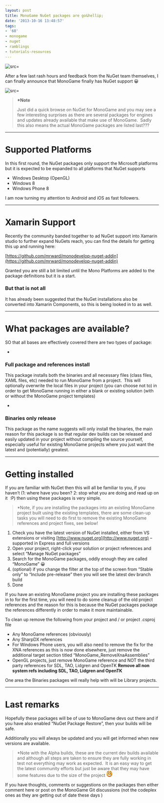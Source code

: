 ```yaml
---
layout: post
title: MonoGame NuGet packages are go&hellip;
date: '2013-10-16 13:48:57'
tags:
- '68'
- monogame
- nuget
- ramblings
- tutorials-resources
---
```


![src=]()

After a few last rash hours and feedback from the NuGet team themselves, I can finally announce that MonoGame finally has NuGet support 😀

![src=]()

> **\*Note**
> 
> Just did a quick browse on NuGet for MonoGame and you may see a few interesting surprises as there are several packages for engines and updates already available that make use of MonoGame.&nbsp; Sadly this also means the actual MonoGame packages are listed last???

* * *

# Supported Platforms

In this first round, the NuGet packages only support the Microsoft platforms but it is expected to be expanded to all platforms that NuGet supports

- Windows Desktop (OpenGL)
- Windows 8
- Windows Phone 8

I am now turning my attention to Android and iOS as fast followers.

* * *

# Xamarin Support

Recently the community banded together to ad NuGet support into Xamarin studio to further expand NuGets reach, you can find the details for getting this up and running here:

[https://github.com/mrward/monodevelop-nuget-addin](https://github.com/mrward/monodevelop-nuget-addin)

Granted you are still a bit limited until the Mono Platforms are added to the package definitions but it is a start.

### But that is not all

It has already been suggested that the NuGet installations also be converted into Xamarin Components, so this is being looked in to as well.

* * *

# What packages are available?

SO that all bases are effectively covered there are two types of package:

- 
### Full package and references install

This package installs both the binaries and all necessary files (class files, XAML files, etc) needed to run MonoGame from a project.&nbsp; This will optionally overwrite the local files in your project (you can choose not to) in order to get MonoGame running in either a blank or existing solution (with or without the MonoGame project templates)

- 
### Binaries only release

This package as the name suggests will only install the binaries, the main reason for this package is so that regular dev builds can be released and easily updated in your project without compiling the source yourself, especially useful for existing MonoGame projects where you just want the latest and (potentially) greatest.

* * *

# Getting installed

If you are familiar with NuGet then this will all be familiar to you, if you haven’t (1: where have you been? 2: stop what you are doing and read up on it&nbsp; :P) then using these packages is very simple.

> \*Note, if you are installing the packages into an existing MonoGame project built using the existing templates, there are some clean-up tasks you will need to do first to remove the existing MonoGame references and project fixes, see below!

1. Check you have the latest version of NuGet installed, either from VS extensions or visiting [http://www.nuget.org](http://www.nuget.org) – supported in Express and full versions
2. Open your project, right-click your solution or project references and select “Manage NuGet packages”
3. Search for the MonoGame packages, oddly enough they are called “MonoGame” 😀
4. (optional) if you change the filter at the top of the screen from “Stable only” to “Include pre-release” then you will see the latest dev branch build
5. Done

If you have an existing MonoGame project you are installing these packages in to for the first time, you will need to do some cleanup of the old project references and the reason for this is because the NuGet packages package the references differently in order to make it more maintainable.

To clean up remove the following from your project and / or project .csproj file

- Any MonoGame references (obviously)
- Any SharpDX references
- For Windows Phone users, you will also need to remove the fix for the XNA references as this is now done elsewhere, just remove the additional target section titled “MonoGame\_RemoveXnaAssemblies”
- OpenGL projects, just remove MonoGame reference and NOT the third party references for SDL, TAO, Lidgren and OpenTK **Remove all non system refs including SDL, TAO, Lidgren and OpenTK**

One area the Binaries packages will really help with will be Library projects.

* * *

# 

# Last remarks

Hopefully these packages will be of use to MonoGame devs out there and if you have also enabled “NuGet Package Restore”, then your builds will be safe.

Additionally you will always be updated and you will get informed when new versions are available.

> \*Note with the Alpha builds, these are the current dev builds available and although all steps are taken to ensure they are fully working in test not everything may work as expected.&nbsp; It is an easy way to get the latest community efforts but just be aware that they may have some features due to the size of the project ![Open-mouthed smile](/Images/wordpress/2013/10/wlEmoticon-openmouthedsmile2.png)

If you have thoughts, comments or suggestions on the packages then either comment here or post on the MonoGame Git discussions (not the codeplex ones as they are getting out of date these days )

